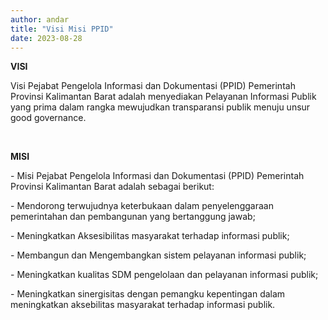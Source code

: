 ```yaml
---
author: andar
title: "Visi Misi PPID"
date: 2023-08-28
---
```

<p><strong>VISI</strong></p>
<p>Visi Pejabat Pengelola Informasi dan Dokumentasi (PPID) Pemerintah Provinsi Kalimantan Barat adalah menyediakan Pelayanan Informasi Publik yang prima dalam rangka mewujudkan transparansi publik menuju unsur good governance.</p>
<p>&nbsp;</p>
<p><strong>MISI</strong></p>
<p>- Misi Pejabat Pengelola Informasi dan Dokumentasi (PPID) Pemerintah Provinsi Kalimantan Barat adalah sebagai berikut:</p>
<p>- Mendorong terwujudnya keterbukaan dalam penyelenggaraan pemerintahan dan pembangunan yang bertanggung jawab;</p>
<p>- Meningkatkan Aksesibilitas masyarakat terhadap informasi publik;</p>
<p>- Membangun dan Mengembangkan sistem pelayanan informasi publik;</p>
<p>- Meningkatkan kualitas SDM pengelolaan dan pelayanan informasi publik;</p>
<p>- Meningkatkan sinergisitas dengan pemangku kepentingan dalam meningkatkan aksebilitas masyarakat terhadap informasi publik.</p>
<p>&nbsp;</p>